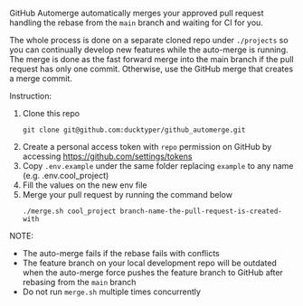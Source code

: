 GitHub Automerge automatically merges your approved pull request handling the rebase from the `main` branch and waiting for CI for you.

The whole process is done on a separate cloned repo under `./projects` so you can continually develop new features while the auto-merge is running.
The merge is done as the fast forward merge into the main branch if the pull request has only one commit.
Otherwise, use the GitHub merge that creates a merge commit.

Instruction:
1. Clone this repo
    ```
    git clone git@github.com:ducktyper/github_automerge.git
    ```
3. Create a personal access token with `repo` permission on GitHub by accessing https://github.com/settings/tokens
2. Copy `.env.example` under the same folder replacing `example` to any name (e.g. .env.cool_project)
4. Fill the values on the new env file
5. Merge your pull request by running the command below
    ```
    ./merge.sh cool_project branch-name-the-pull-request-is-created-with
    ```

NOTE:
* The auto-merge fails if the rebase fails with conflicts
* The feature branch on your local development repo will be outdated when the auto-merge force pushes the feature branch to GitHub after rebasing from the `main` branch
* Do not run `merge.sh` multiple times concurrently
